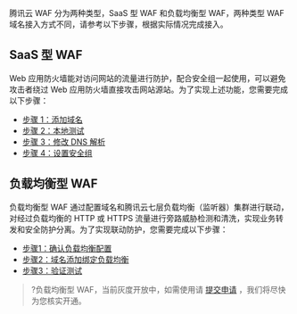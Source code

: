 腾讯云 WAF 分为两种类型，SaaS 型 WAF 和负载均衡型 WAF，两种类型 WAF 域名接入方式不同，请参考以下步骤，根据实际情况完成接入。
## SaaS 型 WAF 
Web 应用防火墙能对访问网站的流量进行防护，配合安全组一起使用，可以避免攻击者绕过 Web 应用防火墙直接攻击网站源站。为了实现上述功能，您需要完成以下步骤：
- [步骤 1：添加域名](https://cloud.tencent.com/document/product/627/18631)
- [步骤 2：本地测试](https://cloud.tencent.com/document/product/627/18632)
- [步骤 3：修改 DNS 解析](https://cloud.tencent.com/document/product/627/18633)
- [步骤 4：设置安全组](https://cloud.tencent.com/document/product/627/18634)

## 负载均衡型 WAF 
负载均衡型 WAF 通过配置域名和腾讯云七层负载均衡（监听器）集群进行联动，对经过负载均衡的 HTTP 或 HTTPS 流量进行旁路威胁检测和清洗，实现业务转发和安全防护分离。为了实现联动防护，您需要完成以下步骤：
- [步骤1：确认负载均衡配置](https://cloud.tencent.com/document/product/627/40765)
- [步骤2：域名添加绑定负载均衡](https://cloud.tencent.com/document/product/627/40766)
- [步骤3：验证测试](https://cloud.tencent.com/document/product/627/40767)

>?负载均衡型 WAF，当前灰度开放中，如需使用请 [提交申请](https://cloud.tencent.com/apply/p/b5e8c1wm1or) ，我们将尽快为您核实开通。
